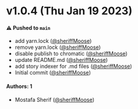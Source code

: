 # v1.0.4 (Thu Jan 19 2023)

#### ⚠️ Pushed to `main`

- add yarn.lock ([@sheriffMoose](https://github.com/sheriffMoose))
- remove yarn.lock ([@sheriffMoose](https://github.com/sheriffMoose))
- disable publish to chromatic ([@sheriffMoose](https://github.com/sheriffMoose))
- update README.md ([@sheriffMoose](https://github.com/sheriffMoose))
- add story indexer for .md files ([@sheriffMoose](https://github.com/sheriffMoose))
- Initial commit ([@sheriffMoose](https://github.com/sheriffMoose))

#### Authors: 1

- Mostafa Sherif ([@sheriffMoose](https://github.com/sheriffMoose))
